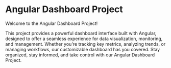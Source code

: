 # Angular Dashboard Project

Welcome to the Angular Dashboard Project!

This project provides a powerful dashboard interface built with Angular, designed to offer a seamless experience for data visualization, monitoring, and management. Whether you're tracking key metrics, analyzing trends, or managing workflows, our customizable dashboard has you covered.
Stay organized, stay informed, and take control with our Angular Dashboard Project.

